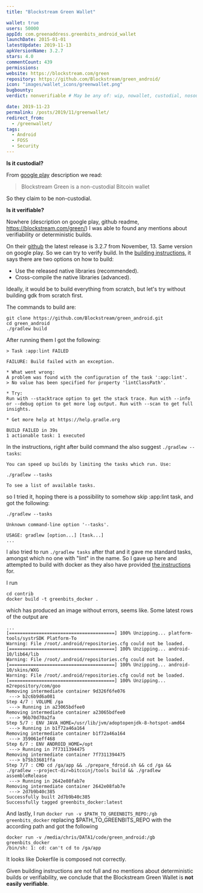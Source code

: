 ```yaml
---
title: "Blockstream Green Wallet"

wallet: true
users: 50000
appId: com.greenaddress.greenbits_android_wallet
launchDate: 2015-01-01
latestUpdate: 2019-11-13
apkVersionName: 3.2.7
stars: 4.0
commentCount: 439
permissions:
website: https://blockstream.com/green
repository: https://github.com/Blockstream/green_android/
icon: "images/wallet_icons/greenwallet.png"
bugbounty:
verdict: nonverifiable # May be any of: wip, nowallet, custodial, nosource, nonverifiable, verifiable, bounty, cert1, cert2, cert3

date: 2019-11-23
permalink: /posts/2019/11/greenwallet/
redirect_from:
  - /greenwallet/
tags:
  - Android
  - FOSS
  - Security
---
```



**Is it custodial?**

From [google play](https://play.google.com/store/apps/details?id=com.greenaddress.greenbits_android_wallet) description we read:
>Blockstream Green is a non-custodial Bitcoin wallet

So they claim to be non-custodial.

**Is it verifiable?**

Nowhere (description on google play, github readme, https://blockstream.com/green/) I was able to found any mentions about verifiability or deterministic builds.

On their [github](https://github.com/Blockstream/green_android/) the latest release is 3.2.7 from November, 13. Same version on google play. So we can try to verify build.
In the [building instructions](https://github.com/Blockstream/green_android/blob/master/BUILD.md), it says there are two options on how to build:

- Use the released native libraries (recommended).
- Cross-compile the native libraries (advanced).

Ideally, it would be to build everything from scratch, but let's try without building gdk from scratch first.

The commands to build are:
```
git clone https://github.com/Blockstream/green_android.git
cd green_android
./gradlew build
```
After running them I got the following:
```
> Task :app:lint FAILED

FAILURE: Build failed with an exception.

* What went wrong:
A problem was found with the configuration of the task ':app:lint'.
> No value has been specified for property 'lintClassPath'.

* Try:
Run with --stacktrace option to get the stack trace. Run with --info or --debug option to get more log output. Run with --scan to get full insights.

* Get more help at https://help.gradle.org

BUILD FAILED in 39s
1 actionable task: 1 executed
```
In the instructions, right after build command the also suggest `./gradlew --tasks`: 
```
You can speed up builds by limiting the tasks which run. Use:

./gradlew --tasks

To see a list of available tasks.
```
so I tried it, hoping there is a possibility to somehow skip :app:lint task, and got the following:
```
./gradlew --tasks

Unknown command-line option '--tasks'.

USAGE: gradlew [option...] [task...]
...
```
I also tried to run `./gradlew tasks` after that and it gave me standard tasks, amongst which no one with "lint" in the name. So I gave up here and attempted to build with docker as they also have provided [the instructions](https://github.com/Blockstream/green_android/blob/master/BUILD.md#rebuilding-with-docker-optional) for.

I run 
```
cd contrib
docker build -t greenbits_docker .
```
which has produced an image without errors, seems like. Some latest rows of the output are
```
...
[=======================================] 100% Unzipping... platform-tools/systrSDK Platform-To
Warning: File /root/.android/repositories.cfg could not be loaded.              
[=======================================] 100% Unzipping... android-10/lib64/lib
Warning: File /root/.android/repositories.cfg could not be loaded.              
[=======================================] 100% Unzipping... android-10/skins/WXG
Warning: File /root/.android/repositories.cfg could not be loaded.              
[=======================================] 100% Unzipping... m2repository/com/goo
Removing intermediate container 9d326f6fe076
 ---> b2c6b9d6a081
Step 4/7 : VOLUME /ga
 ---> Running in a23065bdfee0
Removing intermediate container a23065bdfee0
 ---> 96b70d70a2fa
Step 5/7 : ENV JAVA_HOME=/usr/lib/jvm/adoptopenjdk-8-hotspot-amd64
 ---> Running in b1f72a46a164
Removing intermediate container b1f72a46a164
 ---> 359061eff468
Step 6/7 : ENV ANDROID_HOME=/opt
 ---> Running in 7f7311394475
Removing intermediate container 7f7311394475
 ---> b75b33681ffa
Step 7/7 : CMD cd /ga/app && ./prepare_fdroid.sh && cd /ga && ./gradlew --project-dir=bitcoinj/tools build && ./gradlew assembleRelease
 ---> Running in 2642e08fab7e
Removing intermediate container 2642e08fab7e
 ---> 2d7b9b40c385
Successfully built 2d7b9b40c385
Successfully tagged greenbits_docker:latest
```
And lastly, I run
`docker run -v $PATH_TO_GREENBITS_REPO:/gb greenbits_docker`
replacing $PATH_TO_GREENBITS_REPO with the according path and got the following
```
docker run -v /media/chris/DATA1/code/green_android:/gb greenbits_docker
/bin/sh: 1: cd: can't cd to /ga/app
```
It looks like Dokerfile is composed not correctly.

Given building instructions are not full and no mentions about deterministic builds or verifiability, we conclude that the Blockstream Green Wallet is **not easily verifiable**.